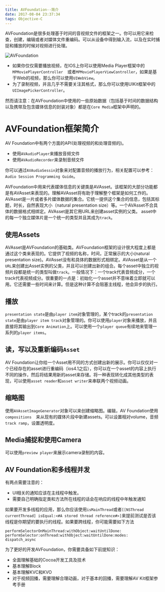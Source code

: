 ```yaml
---
title: AVFoundation--简介
date: 2017-08-04 23:37:34
tags: Objective-C
---
```


AVFoundation是很多处理基于时间的音视频文件的框架之一。你可以用它来检查，创建，编辑或者对媒体文件重编码。可以从设备中得到输入流，以及在实时捕捉和播放的时候对视频进行处理。

![AVFoundation](http://upload-images.jianshu.io/upload_images/1513759-d41cc62c5bec457a.png)

 * 如果你仅仅需要播放视频，在IOS上你可以使用Media Player框架中的`MPMoviePlayerController 
`或者`MPMoviePlayerViewController`，如果是基于Web的视频，那么你可以使用`UIWebView`。
 * 为了录制视频，并且几乎不需要关注其格式，那么你可以使用UIKit框架中的`UIImagePickerController`。

然而请注意：在AVFoundation中使用的一些原始数据（包括基于时间的数据结构以及携带及包含媒体信息的封装对象）都是在`Core Media`框架中声明的。

# AVFoundation框架简介

AV Foundation中有两个方面的API(处理视频的和处理音频的)。

* 使用`AVAudioPlayer`来播放音频文件
* 使用`AVAudioRecorder`来录制音频文件

你可以通过`AVAudioSessin`对象来对配置音频的播放行为，相关配置可以参考：`Audio Session Programming Guide`。

AVFoundation中用来代表媒体信息的关键类是AVAsset。该框架的大部分功能都是有AVAsset来表现的。理解AVAsset将有助于理解整个框架是如何工作的。AVAsset是一片或者多片媒体数据的集合。它统一提供这个集合的信息，包括其标题，时长，自然表现大小（natural presentation size）等。一个AVAsset不合具体的数据格式相绑定。AVAsset是其它用URL来创建asset实例的父类。
asset中的每一个独立媒体片是一个统一的类型并且其成为`track`。

## 使用Assets

AVAsset是AVFoundation的基础类。AVFoundation框架的设计很大程度上都是通过这个类来表现的。它提供了视频的名称，时间，正常展示的大小(natural presentation size)。AVAsset没有和具体的数据形式相绑定。AVAsset是从一个`URL`来创建出Asset实例的父类，并且可以创建出新的组合。每个asset中独立的视频片段都是统一的类型叫做`track`。一般情况下：一个track代表音频成分，一个track代表视频成分。很重要的一点是：初始化一个asset并不意味着立即就可以用。它还需要一些时间来计算。但是这种计算不会阻塞主线程，他会异步的执行。


## 播放

`presentation state`是由`player item`对象管理的，某个track的`presentation state`是由`player item track`对象管理的。你可以使用`player`对象来播放，并且直接将其输出到`Core Animation`上。可以使用一个`player queue`有续地来管理一系列的`player items`。


## 读，写以及重新编码`Asset`

AV Foundation让你给一个Asset用不同的方式创建出新的展示。你可以仅仅对一个已经存在的asset进行重编码（ios4.1之后），你可以在一个asset的内容上执行不同的操作，然后将结果用新的asset来存储。将一种表现转化成其他类型的表现，可以使用`asset reader`和`asset writer`来串联两个视频动画。

## 缩略图

使用`AVAssetImageGenerator`对象可以来创建缩略图。编辑，AV Foundation使用`compositions 
`来从现有的媒体片段中新建assets。可以设置相对volume，音频`track ramp`，设置透明度。

## Media捕捉和使用Camera

可以使用`preview player`来展示camera录制的内容。

## AV Foundation和多线程并发
有两点需要注意的：

* UI相关的通知应该在主线程中触发。
* 需要自己明确指定类和方法所在线程的话会在响应的线程中年触发通知

如果要开发多线程的应用，那么你应该使用`isMainThread`或者`[[NSThread currentThread] isEqual:<#A stored thread reference#>]`来提前测试是否该线程是你期望的要执行的线程。如果要跨线程，你可能需要如下方法

```objc
performSelectorOnMainThread:withObject:waitUntilDone: 
performSelector:onThread:withObject:waitUntilDone:modes:
dispatch_async 
```

为了更好的开发AVFoundation，你需要具备如下前提知识：

* 全面理解基础的Cocoa开发工具及技术
* 基本理解Block
* 基本理解KVC和KVO
* 对于视频回播，需要理解合理动画，对于基本的回播，需要理解AV Kit框架参考手册

